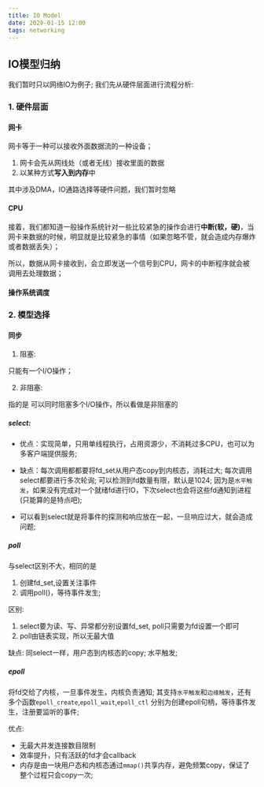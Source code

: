 ```yaml
---
title: IO Model
date: 2020-01-15 12:00
tags: networking
---
```

<!--more-->

## IO模型归纳
我们暂时只以网络IO为例子;
我们先从硬件层面进行流程分析:
### 1. 硬件层面
#### 网卡
网卡等于一种可以接收外面数据流的一种设备；
1. 网卡会先从网线处（或者无线）接收里面的数据
2. 以某种方式**写入到内存**中

其中涉及DMA，IO通路选择等硬件问题，我们暂时忽略

#### CPU
接着，我们都知道一般操作系统针对一些比较紧急的操作会进行**中断(软，硬)**，当网卡来数据的时候，明显就是比较紧急的事情（如果忽略不管，就会造成内存爆炸或者数据丢失）；

所以，数据从网卡接收到，会立即发送一个信号到CPU，网卡的中断程序就会被调用去处理数据；

#### 操作系统调度



### 2. 模型选择

#### 同步

1. 阻塞:

只能有一个I/O操作；

2. 非阻塞:

指的是 可以同时阻塞多个I/O操作，所以看做是非阻塞的

##### select:

- 优点：实现简单，只用单线程执行，占用资源少，不消耗过多CPU，也可以为多客户端提供服务;

-  缺点：每次调用都都要将fd_set从用户态copy到内核态，消耗过大;
        每次调用select都要进行多次轮询;
        可以检测到fd数量有限，默认是1024;
        因为是`水平触发`，如果没有完成对一个就绪fd进行IO，下次select也会将这些fd通知到进程(只能算的是特点吧);

-   可以看到select就是将事件的探测和响应放在一起，一旦响应过大，就会造成问题;

##### poll

与select区别不大，相同的是
1. 创建fd_set,设置关注事件
2. 调用poll()，等待事件发生;

区别:

1. select要为读、写、异常都分别设置fd_set, poll只需要为fd设置一个即可
2. poll由链表实现，所以无最大值

缺点:
同select一样，用户态到内核态的copy;
水平触发;

##### epoll

将fd交给了内核，一旦事件发生，内核负责通知;
其支持`水平触发`和`边缘触发`，还有多个函数`epoll_create`,`epoll_wait`,`epoll_ctl`
分别为创建epoll句柄，等待事件发生，注册要监听的事件;


优点:
- 无最大并发连接数目限制
- 效率提升，只有活跃的fd才会callback
- 内存是由一块用户态和内核态通过`mmap()`共享内存，避免频繁copy，保证了整个过程只会copy一次;
